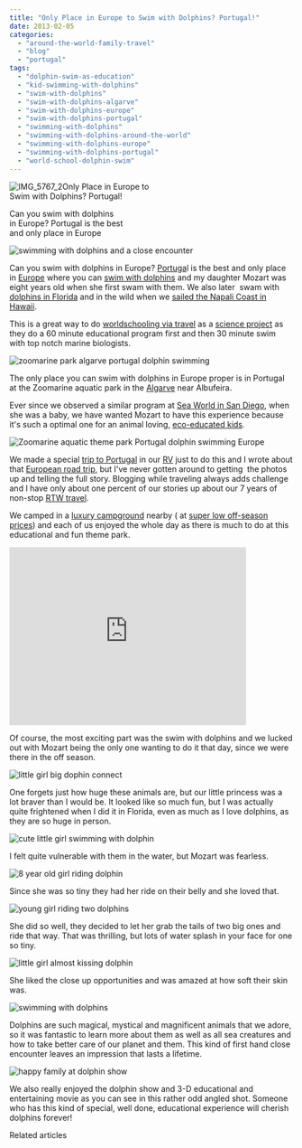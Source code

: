 ```yaml
---
title: "Only Place in Europe to Swim with Dolphins? Portugal!"
date: 2013-02-05
categories: 
  - "around-the-world-family-travel"
  - "blog"
  - "portugal"
tags: 
  - "dolphin-swim-as-education"
  - "kid-swimming-with-dolphins"
  - "swim-with-dolphins"
  - "swim-with-dolphins-algarve"
  - "swim-with-dolphins-europe"
  - "swim-with-dolphins-portugal"
  - "swimming-with-dolphins"
  - "swimming-with-dolphins-around-the-world"
  - "swimming-with-dolphins-europe"
  - "swimming-with-dolphins-portugal"
  - "world-school-dolphin-swim"
---
```


![IMG_5767_2](https://pub-ac94b3f306b24c0dba4238943c97f2e1.r2.dev/6a00e5502a95078833017c36990134970b.jpg)Only Place in Europe to  
Swim with Dolphins? Portugal!  
  
Can you swim with dolphins  
in Europe? Portugal is the best  
and only place in Europe

<!--more-->  
![swimming with dolphins and a close encounter](https://pub-ac94b3f306b24c0dba4238943c97f2e1.r2.dev/6a00e5502a95078833017d40c7950e970c.jpg)  
  
Can you swim with dolphins in Europe? [Portuga](https://pub-ac94b3f306b24c0dba4238943c97f2e1.r2.dev/portugal/ "Portugal travel")l is the best and only place in [Europe](https://pub-ac94b3f306b24c0dba4238943c97f2e1.r2.dev/2012/02/5-best-european-family-vacations.html "best Europe vacation") where you can [swim with dolphins](http://www.youtube.com/watch?v=4DwI5p8a3UM "swim with dolphins") and my daughter Mozart was eight years old when she first swam with them. We also later  swam with [dolphins in Florida](https://pub-ac94b3f306b24c0dba4238943c97f2e1.r2.dev/2012/01/mother-dolphin-and-brand-new-baby.html "swim with dolphins in Florida") and in the wild when we [sailed the Napali Coast in Hawaii](https://pub-ac94b3f306b24c0dba4238943c97f2e1.r2.dev/2011/02/sailing-the-stunning-napali-coast-of-kauai-hawaii-with-dolphins-snorkeling-fun.html "sail Napali coast Hawaii").  
  
This is a great way to do [worldschooling via travel](https://pub-ac94b3f306b24c0dba4238943c97f2e1.r2.dev/2013/01/world-school-education-at-its-best-.html "worldschooling best education") as a [science project](https://pub-ac94b3f306b24c0dba4238943c97f2e1.r2.dev/2012/10/curriculum-vitae-for-a-gifted-child-world-schooling.html "science project unschool gifted kid") as they do a 60 minute educational program first and then 30 minute swim with top notch marine biologists.  
  
![zoomarine park algarve portugal dolphin swimming](https://pub-ac94b3f306b24c0dba4238943c97f2e1.r2.dev/6a00e5502a95078833017c3699076d970b.jpg)  
  
The only place you can swim with dolphins in Europe proper is in Portugal at the Zoomarine aquatic park in the [Algarve](https://pub-ac94b3f306b24c0dba4238943c97f2e1.r2.dev/2008/06/cabo-de-sao-vic.html "Algarve travel") near Albufeira.  
  
Ever since we observed a similar program at [Sea World in San Diego](http://www.seaworld.com/default.aspx), when she was a baby, we have wanted Mozart to have this experience because it's such a optimal one for an animal loving, [eco-educated kids](https://pub-ac94b3f306b24c0dba4238943c97f2e1.r2.dev/2012/04/environmental-education-world-school-kid.html "environment education ").  
  
![Zoomarine aquatic theme park Portugal dolphin swimming Europe](https://pub-ac94b3f306b24c0dba4238943c97f2e1.r2.dev/6a00e5502a95078833017c36990862970b.jpg)  
  
We made a special [trip to Portugal](https://pub-ac94b3f306b24c0dba4238943c97f2e1.r2.dev/2010/07/family-travel-portugal-algave-europe-road-trip-sunflowers.html "trip to Portugal") in our [RV](https://pub-ac94b3f306b24c0dba4238943c97f2e1.r2.dev/2012/07/travelling-traveling-around-europe-in-a-campervan.html "campervan travel around Europe") just to do this and I wrote about that [European road trip](https://pub-ac94b3f306b24c0dba4238943c97f2e1.r2.dev/2009/06/-6-month-european-family-road-trip-09.html "European road trip"), but I've never gotten around to getting  the photos up and telling the full story. Blogging while traveling always adds challenge and I have only about one percent of our stories up about our 7 years of non-stop [RTW travel](https://pub-ac94b3f306b24c0dba4238943c97f2e1.r2.dev/2012/12/around-the-world-family-travel.html "RTW travel").  
  
We camped in a [luxury campground](https://pub-ac94b3f306b24c0dba4238943c97f2e1.r2.dev/2008/06/arriving-in-alg.html "luxury campground algarve") nearby ( at [super low off-season prices](https://pub-ac94b3f306b24c0dba4238943c97f2e1.r2.dev/2010/05/camping-europe-in-a-motorhome-rv-5-best-sites-roadtrip-europe-family-travel-budget-best-price.html "camping Europe bargains")) and each of us enjoyed the whole day as there is much to do at this educational and fun theme park.  
  
  
  

<iframe src="http://www.youtube.com/embed/4DwI5p8a3UM?rel=0" frameborder="0" height="315" width="420"></iframe>

  
  
Of course, the most exciting part was the swim with dolphins and we lucked out with Mozart being the only one wanting to do it that day, since we were there in the off season.  
  
![little girl big dophin connect](https://pub-ac94b3f306b24c0dba4238943c97f2e1.r2.dev/6a00e5502a95078833017c36991f86970b.jpg)  
  
  
One forgets just how huge these animals are, but our little princess was a lot braver than I would be. It looked like so much fun, but I was actually quite frightened when I did it in Florida, even as much as I love dolphins, as they are so huge in person.  
  
![cute little girl swimming with dolphin](https://pub-ac94b3f306b24c0dba4238943c97f2e1.r2.dev/6a00e5502a95078833017c369921e2970b.jpg)  
  
I felt quite vulnerable with them in the water, but Mozart was fearless.  
  
![8 year old girl riding dolphin](https://pub-ac94b3f306b24c0dba4238943c97f2e1.r2.dev/6a00e5502a95078833017c369927b0970b.jpg)  
  
Since she was so tiny they had her ride on their belly and she loved that.  
  
![young girl riding two dolphins](https://pub-ac94b3f306b24c0dba4238943c97f2e1.r2.dev/6a00e5502a95078833017c36992925970b.jpg)  
  
She did so well, they decided to let her grab the tails of two big ones and ride that way. That was thrilling, but lots of water splash in your face for one so tiny.  
  
![little girl almost kissing dolphin](https://pub-ac94b3f306b24c0dba4238943c97f2e1.r2.dev/6a00e5502a95078833017d40c7bd42970c.jpg)  
  
She liked the close up opportunities and was amazed at how soft their skin was.  
  
![swimming with dolphins](https://pub-ac94b3f306b24c0dba4238943c97f2e1.r2.dev/6a00e5502a95078833017ee83c87cc970d.jpg)  
  
Dolphins are such magical, mystical and magnificent animals that we adore, so it was fantastic to learn more about them as well as all sea creatures and how to take better care of our planet and them. This kind of first hand close encounter leaves an impression that lasts a lifetime.  
  
![happy family at dolphin show](https://pub-ac94b3f306b24c0dba4238943c97f2e1.r2.dev/6a00e5502a95078833017d40c7c9b4970c.jpg)  
  
We also really enjoyed the dolphin show and 3-D educational and entertaining movie as you can see in this rather odd angled shot. Someone who has this kind of special, well done, educational experience will cherish dolphins forever!  
  
  
  
  

Related articles

